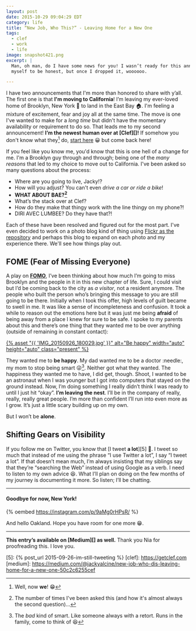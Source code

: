 ```yaml
---
layout: post
date: 2015-10-29 09:04:29 EDT
category: life
title: “New Job, Who This?” - Leaving Home for a New One
tags:
  - clef
  - work
  - life
image: snapshot421.png
excerpt: |
  Man, oh man, do I have some news for you! I wasn’t ready for this announcement
  myself to be honest, but once I dropped it, woooooo.

---
```


I have two announcements that I'm more than honored to share with y’all.
The first one is that **I'm moving to California**! I’m leaving my ever-loved home of
Brooklyn, New York :statue_of_liberty: to land in the East Bay :house:. I'm feeling
a mixture of excitement, fear and joy all at the same time. The move is one I've
wanted to make for a _long time_ but didn't have the momentary availability or
requirement to do so. That leads me to my second announcement!
**I’m the newest human over at [Clef][]!** If somehow you don't know what
they[^1] do, [start here][1] :grinning: but come back here!

If you feel like you know me, you'd know that this is one hell of a change for
me. I'm a Brooklyn guy through and through; being one of the _many reasons_
that led to my choice to move out to California. I've been asked so many
questions about the process:

  * Where are you going to live, Jacky!?
  * How will you adjust? You can't even _drive a car or ride a bike_!
  * **WHAT ABOUT BAE?[^2]**
  * What’s the stack over at Clef?
  * How do they make that thingy work with the line thingy on my phone?!
  * DIRI AVEC LUMBEE? Do they have that?!

Each of these have been resolved and figured out for the most part. I've even
decided to work on a photo blog kind of thing using [Flickr as the
repository][2] and perhaps this blog to expand on each photo and my experience
there. We'll see how things play out.

## FOME (Fear of Missing Everyone)

A play on **[FOMO][3]**, I’ve been thinking about how much I’m going to miss
Brooklyn and the people in it in this new chapter of life. Sure, I could visit
but I’d be coming back to the city as _a visitor_, not a resident anymore.
The people who built the person who’s bringing this message to you are still 
going to be there. Initially when I took this offer, high levels of guilt became
to swell in me. It was like a sense of incompleteness and confusion.
It took a while to reason out the emotions here but it was just me being
**afraid** of being away from a place I knew for sure to be safe. I spoke to my parents
about this and there’s one thing that they wanted me to be over anything
(outside of remaining in constant contact):

[{% asset "{{ 'IMG_20150926_180029.jpg' }}" alt="Be happy" width="auto" height="auto" class="present" %}][4]

They wanted me to **be happy**. My dad wanted me to be a doctor :needle:, my mom
to stop being smart :stuck_out_tongue_winking_eye:[^3]. Neither got what they
wanted. The happiness they wanted me to have, I did get, though. Shoot, I wanted
to be an astronaut when I was younger but I got into computers that stayed
on the ground instead. Now, I’m doing something I really didn’t think I was
ready to until I just hit “okay”. **I’m leaving the nest**. I’ll be in the
company of really, really, really great people. I’m more than confident I’ll
run into even more as I grow. It’s just a little scary building up on my own.

But I won’t be **alone**.

## Shifting Gears on Visibility

If you follow me on Twitter, you know that [I tweet **a lot**][5] :mega:. I tweet so
much that instead of me using the phrase “I use Twitter a lot”, I say “I tweet a
lot”. If that doesn’t mean much, I’m always insisting that my siblings say that
they’re “searching the Web” instead of using Google as a verb. I need to listen
to my own advice :laughing:. What I’ll plan on doing on the few months of my journey
is documenting it more. So listen; I’ll be chatting.

---

#### Goodbye for now, New York!

{% oembed https://instagram.com/p/9aMg0rHPsR/ %}

And hello Oakland. Hope you have room for one more :grin:.

---

**This entry’s available on [Medium][] as well.**
Thank you Nia for proofreading this. I love you.

[1]: https://getclef.com/about/
[2]: https://www.flickr.com/photos/jackyalcine/albums/72157660328241191
[3]: https://en.wikipedia.org/wiki/Fear_of_missing_out
[4]: https://instagram.com/p/7Y72-kLzsa/?taken-by=hirakunyc
[5]: {% post_url 2015-09-26-im-still-tweeting %}
[clef]: https://getclef.com
[medium]: https://medium.com/@jackyalcine/new-job-who-dis-leaving-home-for-a-new-one-50c2c6255cef
[^1]: Well, now **we**! :grin:
[^2]: The number of times I've been asked this (and how it's almost always the second question)...
[^3]: The _bad_ kind of smart. Like someone always with a retort. Runs in the family, come to think of :laughing:
